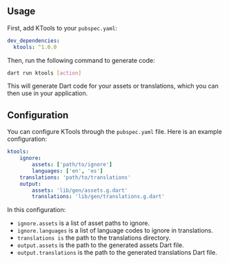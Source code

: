 ## Usage

First, add KTools to your `pubspec.yaml`:

```yaml
dev_dependencies:
  ktools: ^1.0.0
```

Then, run the following command to generate code:

```bash
dart run ktools [action]
```

This will generate Dart code for your assets or translations, which you can then use in your application.

## Configuration

You can configure KTools through the `pubspec.yaml` file. Here is an example configuration:

```yaml
ktools:
    ignore:
        assets: ['path/to/ignore']
        languages: ['en', 'es']
    translations: 'path/to/translations'
    output:
        assets: 'lib/gen/assets.g.dart'
        translations: 'lib/gen/translations.g.dart'
```

In this configuration:
- `ignore.assets` is a list of asset paths to ignore.
- `ignore.languages` is a list of language codes to ignore in translations.
- `translations is` the path to the translations directory.
- `output.assets` is the path to the generated assets Dart file.
- `output.translations` is the path to the generated translations Dart file.